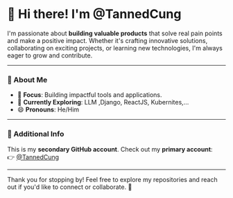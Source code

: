 # 👋 Hi there! I'm @TannedCung

I'm passionate about **building valuable products** that solve real pain points and make a positive impact. Whether it's crafting innovative solutions, collaborating on exciting projects, or learning new technologies, I'm always eager to grow and contribute.

---

### 🌟 About Me
- 💼 **Focus**: Building impactful tools and applications.
- 🌱 **Currently Exploring**: LLM ,Django, ReactJS, Kubernites,...
- 😄 **Pronouns**: He/Him

---

### 🎯 Additional Info
This is my **secondary GitHub account**. Check out my **primary account**:  
👉 [@TannedCung](https://github.com/tannedcung)

---

Thank you for stopping by! Feel free to explore my repositories and reach out if you'd like to connect or collaborate. 🚀

